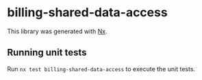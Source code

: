 # billing-shared-data-access

This library was generated with [Nx](https://nx.dev).

## Running unit tests

Run `nx test billing-shared-data-access` to execute the unit tests.
